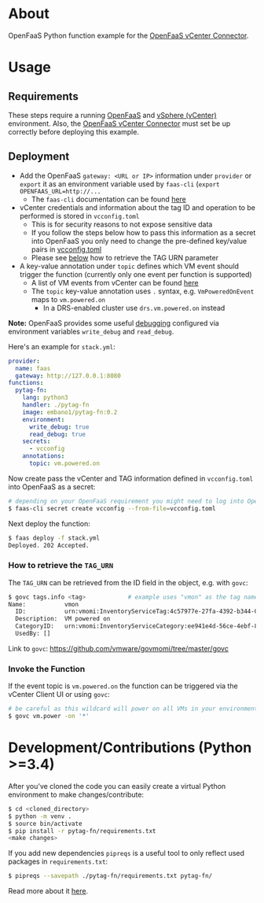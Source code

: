# About
OpenFaaS Python function example for the [OpenFaaS vCenter Connector](https://github.com/openfaas-incubator/vcenter-connector).

# Usage
## Requirements
These steps require a running [OpenFaaS](https://docs.openfaas.com/deployment/) and [vSphere (vCenter)](https://docs.vmware.com/en/VMware-vSphere/index.html) environment. Also, the [OpenFaaS vCenter Connector](https://github.com/openfaas-incubator/vcenter-connector) must set be up correctly before deploying this example.

## Deployment
- Add the OpenFaaS `gateway: <URL or IP>` information under `provider` or `export` it as an environment variable used by `faas-cli` (`export OPENFAAS_URL=http://...`
  - The `faas-cli` documentation can be found [here](https://docs.openfaas.com/cli/install/)
- vCenter credentials and information about the tag ID and operation to be performed is stored in `vcconfig.toml`
  - This is for security reasons to not expose sensitive data
  - If you follow the steps below how to pass this information as a secret into OpenFaaS you only need to change the pre-defined key/value pairs in [vcconfig.toml](vcconfig.toml)
  - Please see [below](#how-to-retrieve-the-tagurn) how to retrieve the TAG URN parameter
- A key-value annotation under `topic` defines which VM event should trigger the function (currently only one event per function is supported)
  - A list of VM events from vCenter can be found [here](https://code.vmware.com/doc/preview?id=4206#/doc/vim.event.VmEvent.html)
  - The `topic` key-value annotation uses `.` syntax, e.g. `VmPoweredOnEvent` maps to `vm.powered.on`
    - In a DRS-enabled cluster use `drs.vm.powered.on` instead

**Note:** OpenFaaS provides some useful [debugging](https://docs.openfaas.com/deployment/troubleshooting/) configured via environment variables `write_debug` and `read_debug`.

Here's an example for `stack.yml`:

```yaml
provider:
  name: faas
  gateway: http://127.0.0.1:8080
functions:
  pytag-fn:
    lang: python3
    handler: ./pytag-fn
    image: embano1/pytag-fn:0.2
    environment:
      write_debug: true
      read_debug: true
    secrets:
      - vcconfig
    annotations:
      topic: vm.powered.on
```

Now create pass the vCenter and TAG information defined in `vcconfig.toml` into OpenFaaS as a secret:

```bash
# depending on your OpenFaaS requirement you might need to log into OpenFaaS before this step
$ faas-cli secret create vcconfig --from-file=vcconfig.toml
```

Next deploy the function:

```bash
$ faas deploy -f stack.yml
Deployed. 202 Accepted.
```

### How to retrieve the `TAG_URN`
The `TAG_URN` can be retrieved from the ID field in the object, e.g. with `govc`:

```bash
$ govc tags.info <tag>            # example uses "vmon" as the tag name
Name:           vmon
  ID:           urn:vmomi:InventoryServiceTag:4c57977e-27fa-4392-b344-0a90a502f524:GLOBAL
  Description:  VM powered on
  CategoryID:   urn:vmomi:InventoryServiceCategory:ee941e4d-56ce-4ebf-86ab-0f615828d585:GLOBAL
  UsedBy: []
```

Link to `govc`: https://github.com/vmware/govmomi/tree/master/govc

### Invoke the Function

If the event topic is `vm.powered.on` the function can be triggered via the vCenter Client UI or using `govc`:

```bash
# be careful as this wildcard will power on all VMs in your environment
$ govc vm.power -on '*'
```

# Development/Contributions (Python >=3.4)

After you've cloned the code you can easily create a virtual Python environment to make changes/contribute:

```bash
$ cd <cloned_directory>
$ python -m venv .
$ source bin/activate
$ pip install -r pytag-fn/requirements.txt
<make changes>
```

If you add new dependencies `pipreqs` is a useful tool to only reflect used packages in `requirements.txt`:

```bash
$ pipreqs --savepath ./pytag-fn/requirements.txt pytag-fn/
```

Read more about it [here](https://medium.com/python-pandemonium/better-python-dependency-and-package-management-b5d8ea29dff1).